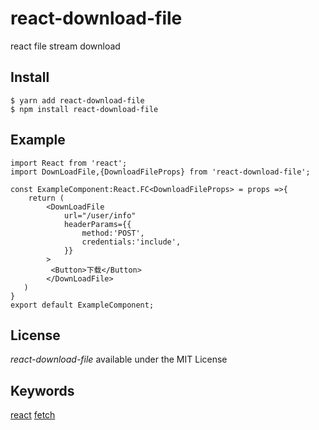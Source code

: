# react-download-file
react file stream download

## Install
```
$ yarn add react-download-file
$ npm install react-download-file
```
## Example
```
import React from 'react';
import DownLoadFile,{DownloadFileProps} from 'react-download-file';

const ExampleComponent:React.FC<DownloadFileProps> = props =>{
    return (
        <DownLoadFile
            url="/user/info"
            headerParams={{
                method:'POST',
                credentials:'include',
            }}
        >
         <Button>下载</Button>
        </DownLoadFile>
   )
}
export default ExampleComponent;
```
## License
*react-download-file* available under the MIT License

## Keywords

[react](https://www.npmjs.com/search?q=keywords:react) [fetch](https://www.npmjs.com/search?q=keywords:fetch)





